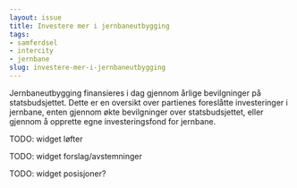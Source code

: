 ```yaml
---
layout: issue
title: Investere mer i jernbaneutbygging
tags:
- samferdsel
- intercity
- jernbane
slug: investere-mer-i-jernbaneutbygging
---
```


Jernbaneutbygging finansieres i dag gjennom årlige bevilgninger på statsbudsjettet. Dette er en oversikt over partienes foreslåtte investeringer i jernbane, enten gjennom økte bevilgninger over statsbudsjettet, eller gjennom å opprette egne investeringsfond for jernbane.

TODO: widget løfter

TODO: widget forslag/avstemninger

TODO: widget posisjoner?

